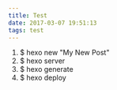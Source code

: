 ```yaml
---
title: Test
date: 2017-03-07 19:51:13
tags: test
---
```

1. $ hexo new "My New Post"
2. $ hexo server
3. $ hexo generate
4. $ hexo deploy 
